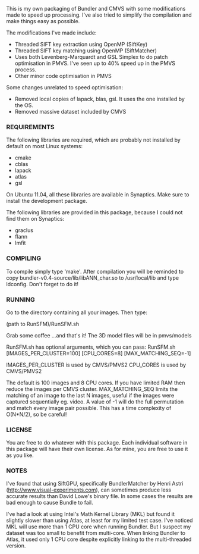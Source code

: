 This is my own packaging of Bundler and CMVS with some modifications made to speed up processing.
I've also tried to simplify the compilation and make things easy as possible.

The modifications I've made include:

- Threaded SIFT key extraction using OpenMP (SiftKey)
- Threaded SIFT key matching using OpenMP (SiftMatcher)
- Uses both Levenberg-Marquardt and GSL Simplex to do patch optimisation in PMVS. I've seen up to 40% speed up in the PMVS process.
- Other minor code optimisation in PMVS

Some changes unrelated to speed optimisation:
- Removed local copies of lapack, blas, gsl. It uses the one installed by the OS.
- Removed massive dataset included by CMVS

### REQUIREMENTS
The following libraries are required, which are probably not installed by default on most Linux systems:

- cmake
- cblas
- lapack
- atlas
- gsl

On Ubuntu 11.04, all these libraries are available in Synaptics. Make sure to install the development package.
 
The following libraries are provided in this package, because I could not find them on Synaptics:

- graclus
- flann
- lmfit

### COMPILING
To compile simply type 'make'. After compilation you will be reminded to copy bundler-v0.4-source/lib/libANN_char.so to /usr/local/lib and type ldconfig. Don't forget to do it!

### RUNNING
Go to the directory containing all your images. Then type:

(path to RunSFM)/RunSFM.sh 

Grab some coffee ...and that's it!
The 3D model files will be in pmvs/models

RunSFM.sh has optional arguments, which you can pass:
RunSFM.sh [IMAGES_PER_CLUSTER=100] [CPU_CORES=8] [MAX_MATCHING_SEQ=-1]

IMAGES_PER_CLUSTER is used by CMVS/PMVS2
CPU_CORES is used by CMVS/PMVS2

The default is 100 images and 8 CPU cores. If you have limited RAM then reduce the images per CMVS cluster. 
MAX_MATCHING_SEQ limits the matching of an image to the last N images, useful if the images were captured sequentially eg. video. A value of -1 will do the full permutation and match every image pair possible. This has a time complexity of O(N*N/2), so be careful!


### LICENSE
You are free to do whatever with this package. Each individual software in this package will have their own license. As for mine, you are free to use it as you like. 


### NOTES
I've found that using SiftGPU, specifically BundlerMatcher by Henri Astri (http://www.visual-experiments.com), can sometimes produce less accurate results than David Lowe's binary file. In some cases the results are bad enough to cause Bundle to fail.

I've had a look at using Intel's Math Kernel Library (MKL) but found it slightly slower than using Atlas, at least for my limited test case. I've noticed MKL will use more than 1 CPU core when running Bundler. But I suspect my dataset was too small to benefit from multi-core. When linking Bundler to Atlas, it used only 1 CPU core despite explicitly linking to the multi-threaded version.
